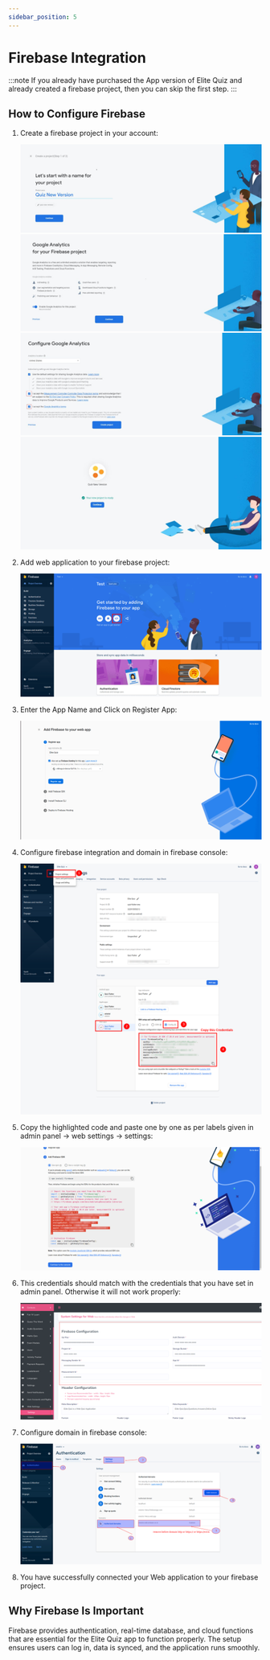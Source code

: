```yaml
---
sidebar_position: 5
---
```


# Firebase Integration

:::note
If you already have purchased the App version of Elite Quiz and already created a firebase project, then you can skip the first step.
:::

## How to Configure Firebase

1. Create a firebase project in your account:

   ![Create Firebase Project 1](../../static/img/web/createFirebase1.jpg)
   ![Create Firebase Project 2](../../static/img/web/createFirebase2.jpg)
   ![Create Firebase Project 3](../../static/img/web/createFirebase3.jpg)
   ![Create Firebase Project 4](../../static/img/web/createFirebase4.jpg)

2. Add web application to your firebase project:

   ![Add Web App](../../static/img/web/addWeb.png)

3. Enter the App Name and Click on Register App:

   ![Register App](../../static/img/web/addWeb2.png)

4. Configure firebase integration and domain in firebase console:

   ![Firebase Integration](../../static/img/web/firebase-integration.png)

5. Copy the highlighted code and paste one by one as per labels given in admin panel -> web settings -> settings:

   ![Firebase Config Code](../../static/img/web/addWeb3.png)

6. This credentials should match with the credentials that you have set in admin panel. Otherwise it will not work properly:

   ![Admin Panel Config](../../static/img/web/addWeb4.png)

7. Configure domain in firebase console:

   ![Domain Configuration](../../static/img/web/firebase-configuration.png)

8. You have successfully connected your Web application to your firebase project.

## Why Firebase Is Important

Firebase provides authentication, real-time database, and cloud functions that are essential for the Elite Quiz app to function properly. The setup ensures users can log in, data is synced, and the application runs smoothly.
